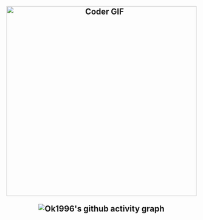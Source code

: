 <h2 align="center">
 <abc>
  <br>
    <img src="https://media.giphy.com/media/SWoSkN6DxTszqIKEqv/giphy.gif" alt="Coder GIF" width="500">
 </abc>
 
 ![Ok1996's github activity graph](https://github-readme-activity-graph.vercel.app/graph?username=ok1996&theme=react)
</h2> 

